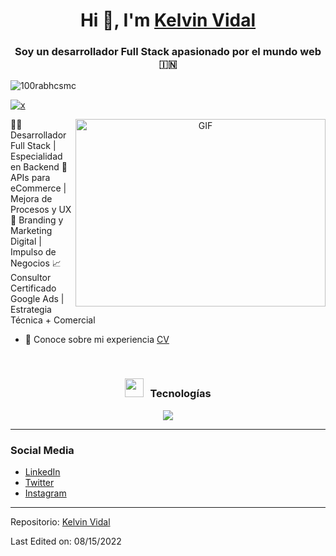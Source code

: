 <h1 align="center">Hi 👋, I'm <a href="https://github.com/Kelvinvida99" target="blank">
Kelvin Vidal</a></h1>
<h3 align="center">Soy un desarrollador Full Stack apasionado por el mundo web &#127470;&#127475</h3>

<p align="left"> <img src="https://komarev.com/ghpvc/?username=100rabhcsmc&label=Profile%20views&color=0e75b6&style=flat" alt="100rabhcsmc" /> </p>

<p align="left"> <a href="https://twitter.com/kelvividal" target="blank"><img src="https://twitter.com/kelvividal" alt="x" /></a> </p>

<a target="_blank" align="center">
  <img align="right" top="500" height="300" width="400" alt="GIF" src="https://media.giphy.com/media/SWoSkN6DxTszqIKEqv/giphy.gif">
</a>

👨‍💻 Desarrollador Full Stack | Especialidad en Backend
🚀 APIs para eCommerce | Mejora de Procesos y UX
🎨 Branding y Marketing Digital | Impulso de Negocios
📈 Consultor Certificado Google Ads | Estrategia Técnica + Comercial


- 📄 Conoce sobre mi experiencia <a href="#" target="blank">CV</a>
<br/>
<h3 align="center" > <img src="https://media.giphy.com/media/iY8CRBdQXODJSCERIr/giphy.gif" width="30" height="30" style="margin-right: 10px;">Tecnologías</h3>

<p align="center">
  <a href="https://skillicons.dev">
    <img src="https://skillicons.dev/icons?i=javascript,typescript,react,nodojs,express,nestjs,docker" />
  </a>
</p>

---

### Social Media

<!-- BLOG-POST-LIST:START -->

- [LinkedIn](https://www.linkedin.com/in/kelvin-vidal-0b3b59228/)
- [Twitter](https://twitter.com/kelvividal)
- [Instagram](https://www.instagram.com/kelvinvida99/)
<!-- BLOG-POST-LIST:END -->

---

Repositorio: [Kelvin Vidal](https://github.com/Kelvinvida99?tab=repositories)

Last Edited on: 08/15/2022
